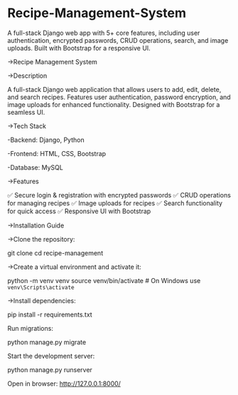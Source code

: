 # Recipe-Management-System
A full-stack Django web app with 5+ core features, including user authentication, encrypted passwords, CRUD operations, search, and image uploads. Built with Bootstrap for a responsive UI.


->Recipe Management System

->Description

A full-stack Django web application that allows users to add, edit, delete, and search recipes. Features user authentication, password encryption, and image uploads for enhanced functionality. Designed with Bootstrap for a seamless UI.

->Tech Stack

-Backend: Django, Python

-Frontend: HTML, CSS, Bootstrap

-Database: MySQL

->Features

✅ Secure login & registration with encrypted passwords
✅ CRUD operations for managing recipes
✅ Image uploads for recipes
✅ Search functionality for quick access
✅ Responsive UI with Bootstrap

->Installation Guide

->Clone the repository:

git clone <repo-link>
cd recipe-management

->Create a virtual environment and activate it:

python -m venv venv
source venv/bin/activate  # On Windows use `venv\Scripts\activate`

->Install dependencies:

pip install -r requirements.txt

Run migrations:

python manage.py migrate

Start the development server:

python manage.py runserver

Open in browser: http://127.0.0.1:8000/
